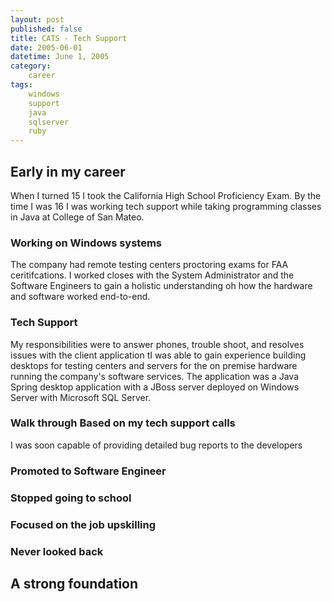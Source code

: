 ```yaml
---
layout: post
published: false
title: CATS - Tech Support
date: 2005-06-01
datetime: June 1, 2005
category:
    career
tags:
    windows
    support
    java
    sqlserver
    ruby
---
```


## Early in my career
When I turned 15 I took the California High School Proficiency Exam. By the time I was 16 I was working tech support while taking programming classes in Java at College of San Mateo.
### Working on Windows systems 
The company had remote testing centers proctoring exams for FAA ceritifcations. 
I worked closes with the System Administrator and the Software Engineers to gain a holistic understanding oh how the hardware and software worked end-to-end.
### Tech Support
My responsibilities were to answer phones, trouble shoot, and resolves issues with the client application tI was able to gain experience building desktops for testing centers and servers for the on premise hardware running the company's software services. The application was a Java Spring desktop application with a JBoss server deployed on Windows Server with Microsoft SQL Server.
### Walk through Based on my tech support calls
I was soon capable of providing detailed bug reports to the developers 
### Promoted to Software Engineer
### Stopped going to school
### Focused on the job upskilling
### Never looked back
## A strong foundation
### 